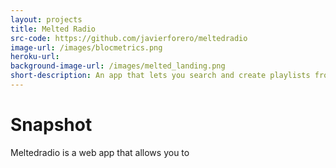 ```yaml
---
layout: projects
title: Melted Radio
src-code: https://github.com/javierforero/meltedradio
image-url: /images/blocmetrics.png
heroku-url:
background-image-url: /images/melted_landing.png
short-description: An app that lets you search and create playlists from youtube
---
```



Snapshot
============

Meltedradio is a web app that allows you to
